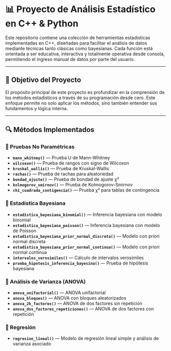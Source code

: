 # 📊 Proyecto de Análisis Estadístico en C++ & Python

Este repositorio contiene una colección de herramientas estadísticas implementadas en C++, diseñadas para facilitar el análisis de datos mediante técnicas tanto clásicas como bayesianas. Cada función está orientada a ser educativa, interactiva y totalmente operativa desde consola, permitiendo el ingreso manual de datos por parte del usuario.

---

## 🎯 Objetivo del Proyecto

El propósito principal de este proyecto es profundizar en la comprensión de los métodos estadísticos a través de su programación desde cero. Este enfoque permite no solo aplicar los métodos, sino también entender sus fundamentos y lógica interna.

---

## 🔍 Métodos Implementados

### 📌 Pruebas No Paramétricas
- **`mann_whitney()`** — Prueba U de Mann-Whitney
- **`wilcoxon()`** — Prueba de rangos con signo de Wilcoxon
- **`kruskal_wallis()`** — Prueba de Kruskal-Wallis
- **`rachas()`** — Prueba de rachas para aleatoriedad
- **`bondad_ajuste()`** — Prueba de bondad de ajuste χ²
- **`kolmogorov_smirnov()`** — Prueba de Kolmogorov-Smirnov
- **`chi_cuadrada_contigencia()`** — Prueba χ² para tablas de contingencia

### 📌 Estadística Bayesiana
- **`estadistica_bayesiana_binomial()`** — Inferencia bayesiana con modelo binomial
- **`estadistica_bayesiana_poisson()`** — Inferencia bayesiana con modelo de Poisson
- **`estadistica_bayesiana_prior_normal_discreta()`** — Modelo con priori normal discreta
- **`estadistica_bayesiana_prior_normal_continua()`** — Modelo con priori normal continua
- **`intervalos_verosimiles()`** — Cálculo de intervalos verosímiles
- **`prueba_hipotesis_inferencia_bayesina()`** — Prueba de hipótesis bayesiana

### 📌 Análisis de Varianza (ANOVA)
- **`anova_unifactorial()`** — ANOVA unifactorial
- **`anova_bloques()`** — ANOVA con bloques aleatorizados
- **`anova_2k_factores()`** — ANOVA de dos factores sin repetición
- **`anova_dos_factores_repeticiones()`** — ANOVA de dos factores con repetición

### 📌 Regresión
- **`regresion_lineal()`** — Modelo de regresión lineal simple y análisis de varianza asociado

